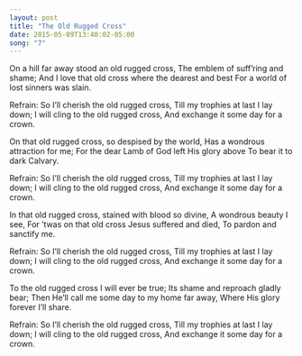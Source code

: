 ```yaml
---
layout: post
title: "The Old Rugged Cross"
date: 2015-05-09T13:40:02-05:00
song: "7"
---
```


On a hill far away stood an old rugged cross,
The emblem of suff’ring and shame;
And I love that old cross where the dearest and best
For a world of lost sinners was slain.

Refrain:
So I’ll cherish the old rugged cross,
Till my trophies at last I lay down;
I will cling to the old rugged cross,
And exchange it some day for a crown.

On that old rugged cross, so despised by the world,
Has a wondrous attraction for me;
For the dear Lamb of God left His glory above
To bear it to dark Calvary.

Refrain:
So I’ll cherish the old rugged cross,
Till my trophies at last I lay down;
I will cling to the old rugged cross,
And exchange it some day for a crown.

In that old rugged cross, stained with blood so divine,
A wondrous beauty I see,
For ’twas on that old cross Jesus suffered and died,
To pardon and sanctify me.

Refrain:
So I’ll cherish the old rugged cross,
Till my trophies at last I lay down;
I will cling to the old rugged cross,
And exchange it some day for a crown.

To the old rugged cross I will ever be true;
Its shame and reproach gladly bear;
Then He’ll call me some day to my home far away,
Where His glory forever I’ll share.

Refrain:
So I’ll cherish the old rugged cross,
Till my trophies at last I lay down;
I will cling to the old rugged cross,
And exchange it some day for a crown.
